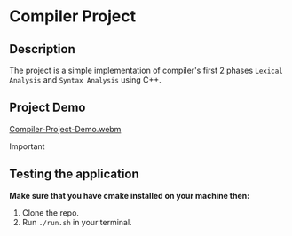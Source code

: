 # Compiler Project 

## Description

The project is a simple implementation of compiler's first 2 phases `Lexical Analysis` and `Syntax Analysis` using C++.


## Project Demo

[Compiler-Project-Demo.webm](https://github.com/Zeyad2003/Compiler-Project/assets/87117386/c5116263-648d-4cd5-b018-6d4791d715dc)


> [!IMPORTANT]
> ## Testing the application
> **Make sure that you have cmake installed on your machine then:**
> 1. Clone the repo.
> 2. Run `./run.sh` in your terminal.
